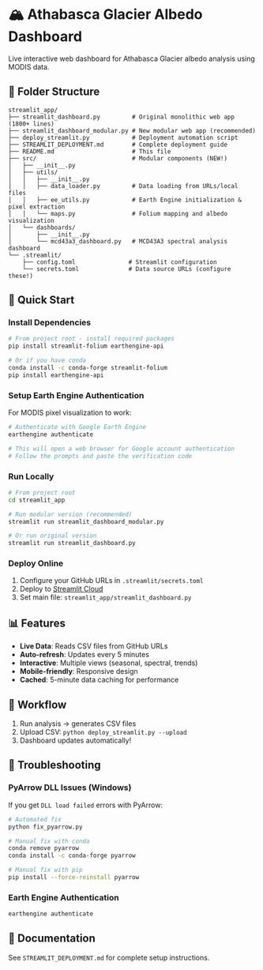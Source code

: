 # 🏔️ Athabasca Glacier Albedo Dashboard

Live interactive web dashboard for Athabasca Glacier albedo analysis using MODIS data.

## 📁 Folder Structure
```
streamlit_app/
├── streamlit_dashboard.py         # Original monolithic web app (1800+ lines)
├── streamlit_dashboard_modular.py # New modular web app (recommended)
├── deploy_streamlit.py            # Deployment automation script
├── STREAMLIT_DEPLOYMENT.md        # Complete deployment guide
├── README.md                      # This file
├── src/                           # Modular components (NEW!)
│   ├── __init__.py
│   ├── utils/
│   │   ├── __init__.py
│   │   ├── data_loader.py         # Data loading from URLs/local files
│   │   ├── ee_utils.py            # Earth Engine initialization & pixel extraction
│   │   └── maps.py                # Folium mapping and albedo visualization
│   └── dashboards/
│       ├── __init__.py
│       └── mcd43a3_dashboard.py   # MCD43A3 spectral analysis dashboard
└── .streamlit/
    ├── config.toml               # Streamlit configuration
    └── secrets.toml              # Data source URLs (configure these!)
```

## 🚀 Quick Start

### Install Dependencies
```bash
# From project root - install required packages
pip install streamlit-folium earthengine-api

# Or if you have conda
conda install -c conda-forge streamlit-folium
pip install earthengine-api
```

### Setup Earth Engine Authentication
For MODIS pixel visualization to work:
```bash
# Authenticate with Google Earth Engine
earthengine authenticate

# This will open a web browser for Google account authentication
# Follow the prompts and paste the verification code
```

### Run Locally
```bash
# From project root
cd streamlit_app

# Run modular version (recommended)
streamlit run streamlit_dashboard_modular.py

# Or run original version
streamlit run streamlit_dashboard.py
```

### Deploy Online
1. Configure your GitHub URLs in `.streamlit/secrets.toml`
2. Deploy to [Streamlit Cloud](https://share.streamlit.io)
3. Set main file: `streamlit_app/streamlit_dashboard.py`

## 📊 Features
- **Live Data**: Reads CSV files from GitHub URLs
- **Auto-refresh**: Updates every 5 minutes
- **Interactive**: Multiple views (seasonal, spectral, trends)
- **Mobile-friendly**: Responsive design
- **Cached**: 5-minute data caching for performance

## 🔄 Workflow
1. Run analysis → generates CSV files
2. Upload CSV: `python deploy_streamlit.py --upload`
3. Dashboard updates automatically!

## 🔧 Troubleshooting

### PyArrow DLL Issues (Windows)
If you get `DLL load failed` errors with PyArrow:

```bash
# Automated fix
python fix_pyarrow.py

# Manual fix with conda
conda remove pyarrow
conda install -c conda-forge pyarrow

# Manual fix with pip
pip install --force-reinstall pyarrow
```

### Earth Engine Authentication
```bash
earthengine authenticate
```

## 📖 Documentation
See `STREAMLIT_DEPLOYMENT.md` for complete setup instructions.